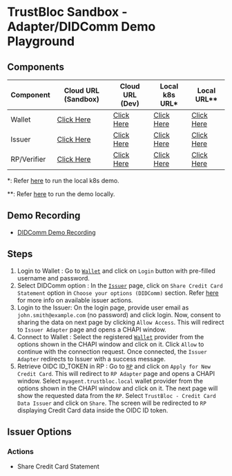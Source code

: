 # TrustBloc Sandbox - Adapter/DIDComm Demo Playground

## Components
| Component   | Cloud URL (Sandbox)                                       | Cloud URL (Dev)                                       | Local k8s URL*                              | Local URL**                                   |
|-------------|-----------------------------------------------------------|-------------------------------------------------------|---------------------------------------------|-----------------------------------------------|
| Wallet      | [Click Here](https://agent.sandbox.trustbloc.dev)         | [Click Here](https://agent-ui.dev.trustbloc.dev)      | [Click Here](https://myagent.trustbloc.dev) | [Click Here](https://myagent.trustbloc.local) |
| Issuer      | [Click Here](https://demo-issuer.sandbox.trustbloc.dev)   | [Click Here](https://demo-issuer.dev.trustbloc.dev)   | [Click Here](https://issuer.trustbloc.dev)  | [Click Here](https://issuer.trustbloc.local)  |
| RP/Verifier | [Click Here](https://demo-verifier.sandbox.trustbloc.dev) | [Click Here](https://demo-verifier.dev.trustbloc.dev) | [Click Here](https://rp.trustbloc.dev)      | [Click Here](https://rp.trustbloc.local)      |

*: Refer [here](./../../README.md#deployment) to run the local k8s demo.

**: Refer [here](./build.md) to run the demo locally.

## Demo Recording
- [DIDComm Demo Recording](https://www.youtube.com/watch?v=yDCIGiNeFrI&feature=youtu.be) 

## Steps
1. Login to Wallet : Go to [`Wallet`](#components) and click on `Login` button with pre-filled username and password. 
2. Select DIDComm option : In the [`Issuer`](#components) page, click on `Share Credit Card Statement` option in `Choose your options (DIDComm)` 
section. Refer [here](#issuer-options) for more info on available issuer actions.
3. Login to the Issuer: On the login page, provide user email as `john.smith@example.com` (no password) and click login. Now, consent to sharing the 
data on next page by clicking `Allow Access`. This will redirect to `Issuer Adapter` page and opens a CHAPI window.
4. Connect to Wallet : Select the registered [`Wallet`](#components) provider from the options shown in the CHAPI window and click on it. Click `Allow` to continue with the 
connection request. Once connected, the `Issuer Adapter` redirects to Issuer with a success message.
5. Retrieve OIDC ID_TOKEN in RP : Go to [`RP`](#components) and click on `Apply for New Credit Card`. This will redirect to `RP Adapter` page and 
opens a CHAPI window. Select `myagent.trustbloc.local` wallet provider from the options shown in the CHAPI window and click on it. The next page will 
show the requested data from the `RP`. Select `TrustBloc - Credit Card Data Issuer` and click on `Share`. The screen will be redirected to `RP` displaying 
Credit Card data inside the OIDC ID token.  

## Issuer Options
### Actions
- Share Credit Card Statement
